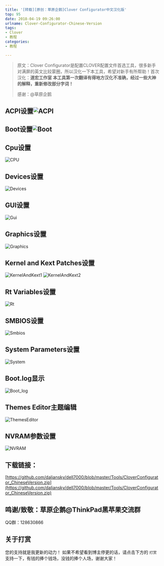 ```yaml
---
title: '[转载][原创：草原企鹅]Clover Configurator中文汉化版'
top: 95
date: 2018-04-19 09:26:00
urlname: Clover-Configurator-Chinese-Version
tags: 
- Clover
- 教程
categories: 
- 教程

---
```


> 原文：Clover Configurator是配置CLOVER配置文件首选工具，很多新手对满屏的英文比较蒙圈，所以汉化一下本工具，希望对新手有所帮助！首次汉化：**道宏工作室**
> **本工具第一次翻译有得地方汉化不准确，经过一些大神的解释，重新修改部分字词！**
>
> 感谢：@草原企鹅

## ACPI设置![ACPI](http://7.daliansky.net/clover4444/ACPI.png)

## Boot设置![Boot](http://7.daliansky.net/clover4444/Boot.png)

## Cpu设置

![CPU](http://7.daliansky.net/clover4444/Cpu.png)

## Devices设置

![Devices](http://7.daliansky.net/clover4444/Devices.png)

## GUI设置
![Gui](http://7.daliansky.net/clover4444/Gui.png)
## Graphics设置
![Graphics](http://7.daliansky.net/clover4444/Graphics.png)
## Kernel and Kext Patches设置
![KernelAndKext1](http://7.daliansky.net/clover4444/KernelAndKext1.png)
![KernelAndKext2](http://7.daliansky.net/clover4444/KernelAndKext2.png)
## Rt Variables设置
![Rt](http://7.daliansky.net/clover4444/Rt.png)
## SMBIOS设置
![Smbios](http://7.daliansky.net/clover4444/Smbios.png)
## System Parameters设置
![System](http://7.daliansky.net/clover4444/System.png)
## Boot.log显示
![Boot_log](http://7.daliansky.net/clover4444/Boot_log.png)
## Themes Editor主题编辑
![ThemesEditor](http://7.daliansky.net/clover4444/ThemesEditor.png)
## NVRAM参数设置
![NVRAM](http://7.daliansky.net/clover4444/NVRAM.png)

## 下载链接：

[https://github.com/daliansky/dell7000/blob/master/Tools/CloverConfigurator_ChineseVersion.zip](https://github.com/daliansky/dell7000/blob/master/Tools/CloverConfigurator_ChineseVersion.zip)

## 鸣谢/致敬：草原企鹅@ThinkPad黑苹果交流群

QQ群：128630866

## 关于打赏

您的支持就是我更新的动力！
如果不希望看到博主停更的话，请点击下方的 `打赏` 支持一下，有钱的捧个钱场，没钱的捧个人场，谢谢大家！

